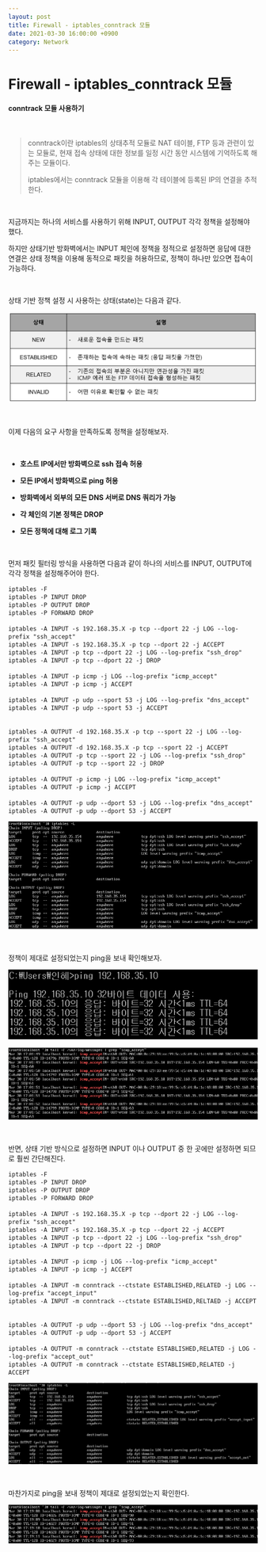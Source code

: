 ```yaml
---
layout: post
title: Firewall - iptables_conntrack 모듈
date: 2021-03-30 16:00:00 +0900
category: Network
---
```



# Firewall - iptables_conntrack 모듈

#### conntrack 모듈 사용하기

<br/>

> conntrack이란 iptables의 상태추적 모듈로 NAT 테이블, FTP 등과 관련이 있는 모듈로, 현재 접속 상태에 대한 정보를 일정 시간 동안 시스템에 기억하도록 해주는 모듈이다.
>
> iptables에서는 conntrack 모듈을 이용해 각 테이블에 등록된 IP의 연결을 추적한다.

<br/>

지금까지는 하나의 서비스를 사용하기 위해 INPUT, OUTPUT 각각 정책을 설정해야 했다. 

하지만 상태기반 방화벽에서는 INPUT 체인에 정책을 정적으로 설정하면 응답에 대한 연결은 상태 정책을 이용해 동적으로 패킷을 허용하므로, 정책이 하나만 있으면 접속이 가능하다.

<br/>

상태 기반 정책 설정 시 사용하는 상태(state)는 다음과 같다.

![iptables11_1](/public/img/iptables11_1.PNG)

<br/>

이제 다음의 요구 사항을 만족하도록 정책을 설정해보자.

<br/>

- **호스트 IP에서만 방화벽으로 ssh 접속 허용**
- **모든 IP에서 방화벽으로 ping 허용**

- **방화벽에서 외부의 모든 DNS 서버로 DNS 쿼리가 가능**
- **각 체인의 기본 정책은 DROP**
- **모든 정책에 대해 로그 기록**

<br/>

먼저 패킷 필터링 방식을 사용하면 다음과 같이 하나의 서비스를 INPUT, OUTPUT에 각각 정책을 설정해주어야 한다.

```shell
iptables -F
iptables -P INPUT DROP
iptables -P OUTPUT DROP
iptables -P FORWARD DROP

iptables -A INPUT -s 192.168.35.X -p tcp --dport 22 -j LOG --log-prefix "ssh_accept"
iptables -A INPUT -s 192.168.35.X -p tcp --dport 22 -j ACCEPT
iptables -A INPUT -p tcp --dport 22 -j LOG --log-prefix "ssh_drop"
iptables -A INPUT -p tcp --dport 22 -j DROP

iptables -A INPUT -p icmp -j LOG --log-prefix "icmp_accept"
iptables -A INPUT -p icmp -j ACCEPT

iptables -A INPUT -p udp --sport 53 -j LOG --log-prefix "dns_accept"
iptables -A INPUT -p udp --sport 53 -j ACCEPT


iptables -A OUTPUT -d 192.168.35.X -p tcp --sport 22 -j LOG --log-prefix "ssh_accept"
iptables -A OUTPUT -d 192.168.35.X -p tcp --sport 22 -j ACCEPT
iptables -A OUTPUT -p tcp --sport 22 -j LOG --log-prefix "ssh_drop"
iptables -A OUTPUT -p tcp --sport 22 -j DROP

iptables -A OUTPUT -p icmp -j LOG --log-prefix "icmp_accept"
iptables -A OUTPUT -p icmp -j ACCEPT

iptables -A OUTPUT -p udp --dport 53 -j LOG --log-prefix "dns_accept"
iptables -A OUTPUT -p udp --dport 53 -j ACCEPT
```

![iptables11_2](/public/img/iptables11_2.PNG)

<br/>

정책이 제대로 설정되었는지 ping을 보내 확인해보자.

![iptables11_3](/public/img/iptables11_3.PNG)

![iptables11_4](/public/img/iptables11_4.PNG)

<br/>

반면, 상태 기반 방식으로 설정하면 INPUT 이나 OUTPUT 중 한 곳에만 설정하면 되므로 훨씬 간단해진다.

```shell
iptables -F
iptables -P INPUT DROP
iptables -P OUTPUT DROP
iptables -P FORWARD DROP

iptables -A INPUT -s 192.168.35.X -p tcp --dport 22 -j LOG --log-prefix "ssh_accept"
iptables -A INPUT -s 192.168.35.X -p tcp --dport 22 -j ACCEPT
iptables -A INPUT -p tcp --dport 22 -j LOG --log-prefix "ssh_drop"
iptables -A INPUT -p tcp --dport 22 -j DROP

iptables -A INPUT -p icmp -j LOG --log-prefix "icmp_accept"
iptables -A INPUT -p icmp -j ACCEPT

iptables -A INPUT -m conntrack --ctstate ESTABLISHED,RELATED -j LOG --log-prefix "accept_input"
iptables -A INPUT -m conntrack --ctstate ESTABLISHED,RELTAED -j ACCEPT


iptables -A OUTPUT -p udp --dport 53 -j LOG --log-prefix "dns_accept"
iptables -A OUTPUT -p udp --dport 53 -j ACCEPT

iptables -A OUTPUT -m conntrack --ctstate ESTABLISHED,RELATED -j LOG --log-prefix "accept_out"
iptables -A OUTPUT -m conntrack --ctstate ESTABLISHED,RELATED -j ACCEPT
```

![iptables11_5](/public/img/iptables11_5.PNG)

<br/>

마찬가지로 ping을 보내 정책이 제대로 설정되었는지 확인한다.

![iptables11_6](/public/img/iptables11_6.PNG)